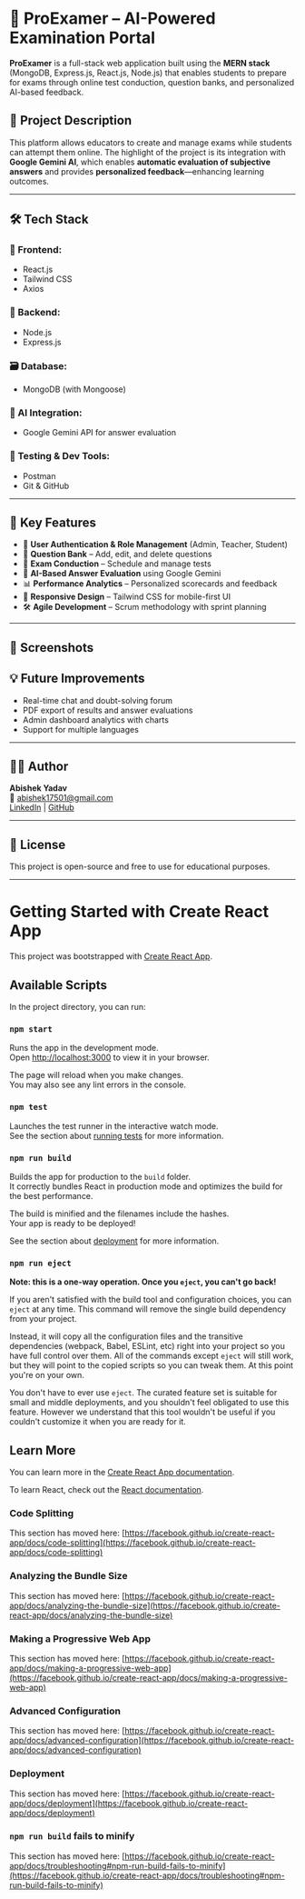 # 🧠 ProExamer – AI-Powered Examination Portal

**ProExamer** is a full-stack web application built using the **MERN stack** (MongoDB, Express.js, React.js, Node.js) that enables students to prepare for exams through online test conduction, question banks, and personalized AI-based feedback.

## 🚀 Project Description

This platform allows educators to create and manage exams while students can attempt them online. The highlight of the project is its integration with **Google Gemini AI**, which enables **automatic evaluation of subjective answers** and provides **personalized feedback**—enhancing learning outcomes.

---

## 🛠️ Tech Stack

### 🔧 Frontend:
- React.js
- Tailwind CSS
- Axios

### 🔧 Backend:
- Node.js
- Express.js

### 🗃️ Database:
- MongoDB (with Mongoose)

### 🤖 AI Integration:
- Google Gemini API for answer evaluation

### 🧪 Testing & Dev Tools:
- Postman
- Git & GitHub

---

## 🌟 Key Features

- 👥 **User Authentication & Role Management** (Admin, Teacher, Student)
- 📝 **Question Bank** – Add, edit, and delete questions
- 🧪 **Exam Conduction** – Schedule and manage tests
- 🤖 **AI-Based Answer Evaluation** using Google Gemini
- 📊 **Performance Analytics** – Personalized scorecards and feedback
- 📱 **Responsive Design** – Tailwind CSS for mobile-first UI
- 🛠️ **Agile Development** – Scrum methodology with sprint planning

---

## 📸 Screenshots


## 💡 Future Improvements

- Real-time chat and doubt-solving forum
- PDF export of results and answer evaluations
- Admin dashboard analytics with charts
- Support for multiple languages

---

## 👨‍💻 Author

**Abishek Yadav**  
📧 abishek17501@gmail.com  
[LinkedIn](https://www.linkedin.com/in/abishekyadav17) | [GitHub](https://github.com/abishek17yadav)

---

## 📜 License

This project is open-source and free to use for educational purposes.

---



# Getting Started with Create React App

This project was bootstrapped with [Create React App](https://github.com/facebook/create-react-app).

## Available Scripts

In the project directory, you can run:

### `npm start`

Runs the app in the development mode.\
Open [http://localhost:3000](http://localhost:3000) to view it in your browser.

The page will reload when you make changes.\
You may also see any lint errors in the console.

### `npm test`

Launches the test runner in the interactive watch mode.\
See the section about [running tests](https://facebook.github.io/create-react-app/docs/running-tests) for more information.

### `npm run build`

Builds the app for production to the `build` folder.\
It correctly bundles React in production mode and optimizes the build for the best performance.

The build is minified and the filenames include the hashes.\
Your app is ready to be deployed!

See the section about [deployment](https://facebook.github.io/create-react-app/docs/deployment) for more information.

### `npm run eject`

**Note: this is a one-way operation. Once you `eject`, you can't go back!**

If you aren't satisfied with the build tool and configuration choices, you can `eject` at any time. This command will remove the single build dependency from your project.

Instead, it will copy all the configuration files and the transitive dependencies (webpack, Babel, ESLint, etc) right into your project so you have full control over them. All of the commands except `eject` will still work, but they will point to the copied scripts so you can tweak them. At this point you're on your own.

You don't have to ever use `eject`. The curated feature set is suitable for small and middle deployments, and you shouldn't feel obligated to use this feature. However we understand that this tool wouldn't be useful if you couldn't customize it when you are ready for it.

## Learn More

You can learn more in the [Create React App documentation](https://facebook.github.io/create-react-app/docs/getting-started).

To learn React, check out the [React documentation](https://reactjs.org/).

### Code Splitting

This section has moved here: [https://facebook.github.io/create-react-app/docs/code-splitting](https://facebook.github.io/create-react-app/docs/code-splitting)

### Analyzing the Bundle Size

This section has moved here: [https://facebook.github.io/create-react-app/docs/analyzing-the-bundle-size](https://facebook.github.io/create-react-app/docs/analyzing-the-bundle-size)

### Making a Progressive Web App

This section has moved here: [https://facebook.github.io/create-react-app/docs/making-a-progressive-web-app](https://facebook.github.io/create-react-app/docs/making-a-progressive-web-app)

### Advanced Configuration

This section has moved here: [https://facebook.github.io/create-react-app/docs/advanced-configuration](https://facebook.github.io/create-react-app/docs/advanced-configuration)

### Deployment

This section has moved here: [https://facebook.github.io/create-react-app/docs/deployment](https://facebook.github.io/create-react-app/docs/deployment)

### `npm run build` fails to minify

This section has moved here: [https://facebook.github.io/create-react-app/docs/troubleshooting#npm-run-build-fails-to-minify](https://facebook.github.io/create-react-app/docs/troubleshooting#npm-run-build-fails-to-minify)
